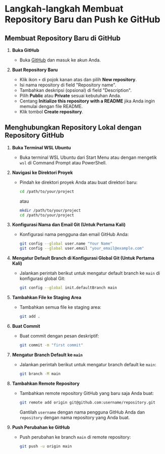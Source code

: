 # Langkah-langkah Membuat Repository Baru dan Push ke GitHub

## Membuat Repository Baru di GitHub

1. **Buka GitHub**
    - Buka [GitHub](https://github.com) dan masuk ke akun Anda.

2. **Buat Repository Baru**
    - Klik ikon `+` di pojok kanan atas dan pilih **New repository**.
    - Isi nama repository di field "Repository name".
    - Tambahkan deskripsi (opsional) di field "Description".
    - Pilih **Public** atau **Private** sesuai kebutuhan Anda.
    - Centang **Initialize this repository with a README** jika Anda ingin memulai dengan file README.
    - Klik tombol **Create repository**.

## Menghubungkan Repository Lokal dengan Repository GitHub

1. **Buka Terminal WSL Ubuntu**
    - Buka terminal WSL Ubuntu dari Start Menu atau dengan mengetik `wsl` di Command Prompt atau PowerShell.

2. **Navigasi ke Direktori Proyek**
    - Pindah ke direktori proyek Anda atau buat direktori baru:
      ```sh
      cd /path/to/your/project
      ```
      atau
      ```sh
      mkdir /path/to/your/project
      cd /path/to/your/project
      ```

3. **Konfigurasi Nama dan Email Git (Untuk Pertama Kali)**
    - Konfigurasi nama pengguna dan email GitHub Anda:
      ```sh
      git config --global user.name "Your Name"
      git config --global user.email "your_email@example.com"
      ```

4. **Mengatur Default Branch di Konfigurasi Global Git (Untuk Pertama Kali)**
    - Jalankan perintah berikut untuk mengatur default branch ke `main` di konfigurasi global Git:
      ```sh
      git config --global init.defaultBranch main
      ```
5. **Tambahkan File ke Staging Area**
    - Tambahkan semua file ke staging area:
      ```sh
      git add .
      ```

6. **Buat Commit**
    - Buat commit dengan pesan deskriptif:
      ```sh
      git commit -m "first commit"
      ```

7. **Mengatur Branch Default ke `main`**
    - Jalankan perintah berikut untuk mengatur branch default ke `main`:
      ```sh
      git branch -M main
      ```

8. **Tambahkan Remote Repository**
    - Tambahkan remote repository GitHub yang baru saja Anda buat:
      ```sh
      git remote add origin git@github.com:username/repository.git
      ```
      Gantilah `username` dengan nama pengguna GitHub Anda dan `repository` dengan nama repository yang Anda buat.

9. **Push Perubahan ke GitHub**
    - Push perubahan ke branch `main` di remote repository:
      ```sh
      git push -u origin main
      ```